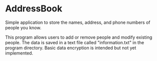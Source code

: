 # AddressBook
Simple application to store the names, address, and phone numbers of people you know.

This program allows users to add or remove people and modify existing people. The data is saved in a text file called "information.txt" in the program directory. Basic data encryption is intended but not yet implemented.
